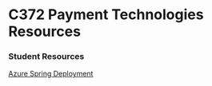 # C372 Payment Technologies Resources

### Student Resources
[Azure Spring Deployment](https://magdalene-lim.github.io/azure-spring-deployment/) 

